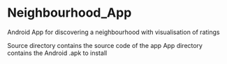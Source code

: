 # Neighbourhood_App
Android App for discovering a neighbourhood with visualisation of ratings

Source directory contains the source code of the app
App directory contains the Android .apk to install 
